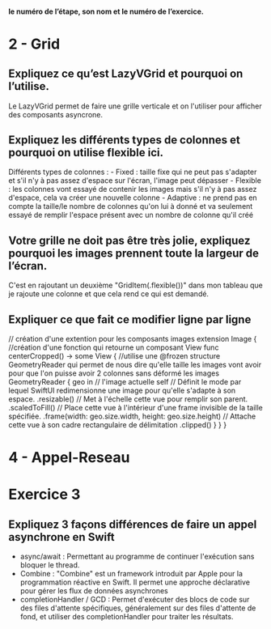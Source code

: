 #### le numéro de l’étape, son nom et le numéro de l’exercice.

# 2 - Grid

## Expliquez ce qu’est LazyVGrid et pourquoi on l’utilise.
Le LazyVGrid permet de faire une grille verticale et on l'utiliser pour afficher des composants asyncrone.

## Expliquez les différents types de colonnes et pourquoi on utilise flexible ici.
Différents types de colonnes : 
    - Fixed : taille fixe qui ne peut pas s'adapter et s'il n'y à pas assez d'espace sur l'écran, l'image peut dépasser
    - Flexible : les colonnes vont essayé de contenir les images mais s'il n'y à pas assez d'espace, cela va créer une nouvelle colonne
    - Adaptive : ne prend pas en compte la taille/le nombre de colonnes qu'on lui à donné et va seulement essayé de remplir l'espace présent avec un nombre de colonne qu'il créé
    
## Votre grille ne doit pas être très jolie, expliquez pourquoi les images prennent toute la largeur de l’écran.
C'est en rajoutant un deuxième "GridItem(.flexible())" dans mon tableau que je rajoute une colonne et que cela rend ce qui est demandé.

## Expliquer ce que fait ce modifier ligne par ligne
// création d'une extention pour les composants images
extension Image {
    //création d'une fonction qui retourne un composant View
    func centerCropped() -> some View {
        //utilise une @frozen structure GeometryReader qui permet de nous dire qu'elle taille les images vont avoir pour que l'on puisse avoir 2 colonnes sans déformé les images
        GeometryReader { geo in
            // l'image actuelle
            self
            // Définit le mode par lequel SwiftUI redimensionne une image pour qu'elle s'adapte à son espace.
            .resizable()
            // Met à l'échelle cette vue pour remplir son parent.
            .scaledToFill()
            // Place cette vue à l'intérieur d'une frame invisible de la taille spécifiée.
            .frame(width: geo.size.width, height: geo.size.height)
            // Attache cette vue à son cadre rectangulaire de délimitation
            .clipped()
        }
    }
}

# 4 - Appel-Reseau
# Exercice 3
## Expliquez 3 façons différences de faire un appel asynchrone en Swift
 - async/await : Permettant au programme de continuer l'exécution sans bloquer le thread.
 - Combine : "Combine" est un framework introduit par Apple pour la programmation réactive en Swift. Il permet une approche déclarative pour gérer les flux de données asynchrones
 - completionHandler / GCD : Permet d'exécuter des blocs de code sur des files d'attente spécifiques, généralement sur des files d'attente de fond, et utiliser des completionHandler pour traiter les résultats.
